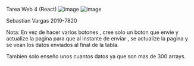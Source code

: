 Tarea Web 4 (React)
![image](https://user-images.githubusercontent.com/78440424/124959558-5288c080-dfe9-11eb-8d95-92f2302ca0bf.png)
![image](https://user-images.githubusercontent.com/78440424/124959587-5ae0fb80-dfe9-11eb-9b0b-a11ddbdb2278.png)

Sebastian Vargas 2019-7820

Nota: En vez de hacer varios botones , cree solo un boton que envie y actualize la pagina para que al instante de enviar , se actualize la pagina y se vean los datos 
enviados al final de la tabla.

Tambien solo enseño unos cuantos datos ya que son mas de 300 arrays.

